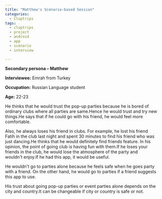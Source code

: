 ```yaml
---
title: "Matthew's Scenario-based Session"
categories:
  - Cluptrips
tags:
  - cluptrips
  - project
  - android
  - app
  - scenario
  - interview

---
```


**Secondary persona – Matthew**


**Interviewee:** Emrah from Turkey

**Occupation:** Russian Language student

**Age:** 22-23

He thinks that he would trust the pop-up parties because he is bored of ordinary clubs where all parties are same.Hence he would trust and try new things.He says that if he could go with his friend, he would feel more comfortable.

Also, he always loses his friend in clubs. For example, he lost his friend Fatih in the club last night and spent 30 minutes to find his friend who was just dancing.He thinks that he would definitely find friends feature. In his opinion, the point of going club is having fun with them.If he loses your friends in the club, he would lose the atmosphere of the party and wouldn't enjoy.If he had this app, it would be useful.

He wouldn't go to parties alone because he feels safe when he goes party with a friend. On the other hand, he would go to parties if a friend suggests this app to use.

His trust about going pop-up parties or event parties alone depends on the city and country.It can be changeable if city or country is safe or not.
